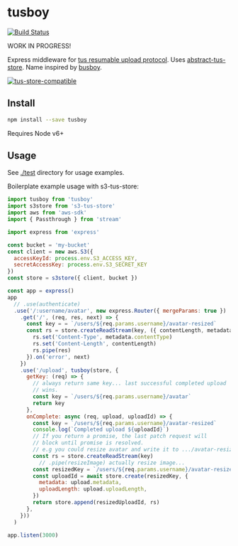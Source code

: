 # tusboy

[![Build Status](https://travis-ci.org/blockai/tusboy.svg?branch=master)](https://travis-ci.org/blockai/tusboy)

WORK IN PROGRESS!

Express middleware for [tus resumable upload protocol](http://tus.io/).
Uses [abstract-tus-store](https://github.com/blockai/abstract-tus-store).
Name inspired by [busboy](https://github.com/mscdex/busboy).

[![tus-store-compatible](https://github.com/blockai/abstract-tus-store/raw/master/badge.png)](https://github.com/blockai/abstract-tus-store)

## Install

```bash
npm install --save tusboy
```

Requires Node v6+

## Usage

See [./test](./test) directory for usage examples.

Boilerplate example usage with s3-tus-store:

```javascript
import tusboy from 'tusboy'
import s3store from 's3-tus-store'
import aws from 'aws-sdk'
import { Passthrough } from 'stream'

import express from 'express'

const bucket = 'my-bucket'
const client = new aws.S3({
  accessKeyId: process.env.S3_ACCESS_KEY,
  secretAccessKey: process.env.S3_SECRET_KEY
})
const store = s3store({ client, bucket })

const app = express()
app
  // .use(authenticate)
  .use('/:username/avatar', new express.Router({ mergeParams: true })
    .get('/', (req, res, next) => {
      const key = = `/users/${req.params.username}/avatar-resized`
      const rs = store.createReadStream(key, ({ contentLength, metadata }) => {
        rs.set('Content-Type', metadata.contentType)
        rs.set('Content-Length', contentLength)
        rs.pipe(res)
      }).on('error', next)
    })
    .use('/upload', tusboy(store, {
      getKey: (req) => {
        // always return same key... last successful completed upload
        // wins.
        const key = `/users/${req.params.username}/avatar`
        return key
      },
      onComplete: async (req, upload, uploadId) => {
        const key = `/users/${req.params.username}/avatar-resized`
        console.log(`Completed upload ${uploadId}`)
        // If you return a promise, the last patch request will
        // block until promise is resolved.
        // e.g you could resize avatar and write it to .../avatar-resized
        const rs = store.createReadStream(key)
          // .pipe(resizeImage) actually resize image...
        const resizedKey = `/users/${req.params.username}/avatar-resized`
        const uploadId = await store.create(resizedKey, {
          metadata: upload.metadata,
          uploadLength: upload.uploadLength,
        })
        return store.append(resizedUploadId, rs)
      },
    }))
  )

app.listen(3000)
```